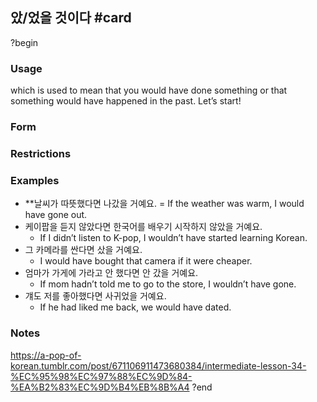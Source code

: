 ## 았/었을 것이다 #card
?begin
### Usage
which is used to mean that you would have done something or that something would have happened in the past. Let’s start!
### Form
### Restrictions
### Examples
- **날씨가 따뜻했다면 나갔을 거예요. = If the weather was warm, I would have gone out.
- 케이팝을 듣지 않았다면 한국어를 배우기 시작하지 않았을 거예요. 
	- If I didn’t listen to K-pop, I wouldn’t have started learning Korean.
- 그 카메라를 싼다면 샀을 거예요. 
	- I would have bought that camera if it were cheaper.
- 엄마가 가게에 가라고 안 했다면 안 갔을 거예요.
	- If mom hadn’t told me to go to the store, I wouldn’t have gone.
- 걔도 저를 좋아했다면 사귀었을 거예요. 
	- If he had liked me back, we would have dated.
### Notes
https://a-pop-of-korean.tumblr.com/post/671106911473680384/intermediate-lesson-34-%EC%95%98%EC%97%88%EC%9D%84-%EA%B2%83%EC%9D%B4%EB%8B%A4
?end
